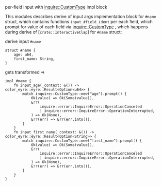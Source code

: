 per-field input with [inquire::CustomType](https://docs.rs/inquire/0.6.2/inquire/struct.CustomType.html) impl block

This modules describes derive of input args implementation block for `#name` struct,
which contains functions `input_#field_ident` per each field,
which prompt for value of each field via [inquire::CustomType](https://docs.rs/inquire/0.6.2/inquire/struct.CustomType.html)
, which happens during derive of [`crate::InteractiveClap`] for `#name` struct:

derive input `#name`

```rust,ignore
struct #name {
    age: u64,
    first_name: String,
}
```


gets transformed
=> 

```rust,ignore
impl #name {
    fn input_age(_context: &()) -> color_eyre::eyre::Result<Option<u64>> {
        match inquire::CustomType::new("age").prompt() {
            Ok(value) => Ok(Some(value)),
            Err(
                inquire::error::InquireError::OperationCanceled
                | inquire::error::InquireError::OperationInterrupted,
            ) => Ok(None),
            Err(err) => Err(err.into()),
        }
    }
    fn input_first_name(_context: &()) -> color_eyre::eyre::Result<Option<String>> {
        match inquire::CustomType::new("first_name").prompt() {
            Ok(value) => Ok(Some(value)),
            Err(
                inquire::error::InquireError::OperationCanceled
                | inquire::error::InquireError::OperationInterrupted,
            ) => Ok(None),
            Err(err) => Err(err.into()),
        }
    }
}
```
